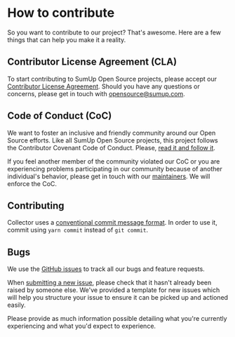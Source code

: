 # How to contribute

So you want to contribute to our project? That's awesome. Here are a few
things that can help you make it a reality.

## Contributor License Agreement (CLA)

To start contributing to SumUp Open Source projects, please accept our [Contributor License Agreement](https://opensource.sumup.com/cla). Should you have any questions or concerns, please get in touch with [opensource@sumup.com](mailto:opensource@sumup.com).

## Code of Conduct (CoC)

We want to foster an inclusive and friendly community around our Open Source efforts. Like all SumUp Open Source projects, this project follows the Contributor Covenant Code of Conduct. Please, [read it and follow it](CODE_OF_CONDUCT.md).

If you feel another member of the community violated our CoC or you are experiencing problems participating in our community because of another individual's behavior, please get in touch with our [maintainers](README.md#maintainers). We will enforce the CoC.

## Contributing

Collector uses a [conventional commit message format](https://www.conventionalcommits.org). In order to use it, commit using `yarn commit` instead of `git commit`.

## Bugs

We use the [GitHub issues](https://github.com/sumup-oss/collector/issues) to track
all our bugs and feature requests.

When [submitting a new issue](https://github.com/sumup-oss/collector/issues/new),
please check that it hasn't already been raised by someone else. We've provided
a template for new issues which will help you structure your issue to ensure it
can be picked up and actioned easily.

Please provide as much information possible detailing what you're currently
experiencing and what you'd expect to experience.
